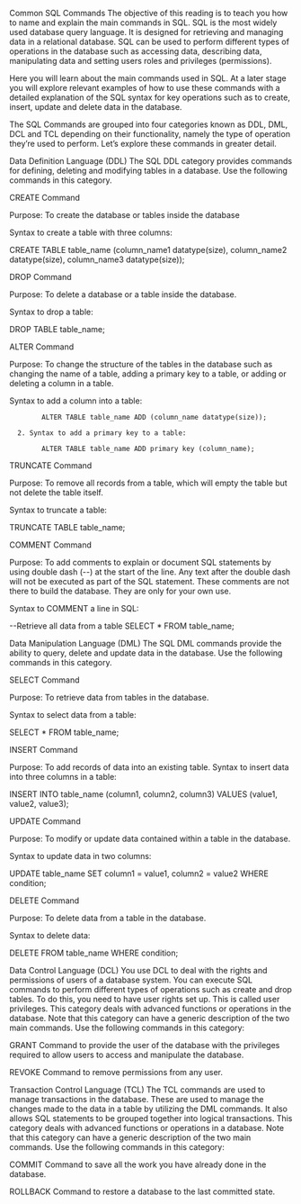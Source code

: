 Common SQL Commands
The objective of this reading is to teach you how to name and explain the main commands in SQL. SQL is the most widely used database query language. It is designed for retrieving and managing data in a relational database. SQL can be used to perform different types of operations in the database such as accessing data, describing data, manipulating data and setting users roles and privileges (permissions). 

Here you will learn about the main commands used in SQL. At a later stage you will explore relevant examples of how to use these commands with a detailed explanation of the SQL syntax for key operations such as to create, insert, update and delete data in the database. 

The SQL Commands are grouped into four categories known as DDL, DML, DCL and TCL depending on their functionality, namely the type of operation they’re used to perform.  Let’s explore these commands in greater detail.


Data Definition Language (DDL)
The SQL DDL category provides commands for defining, deleting and modifying tables in a database. Use the following commands in this category.

CREATE Command

Purpose: To create the database or tables inside the database

Syntax to create a table with three columns:

CREATE TABLE table_name (column_name1 datatype(size), column_name2 datatype(size), column_name3 datatype(size));


DROP Command 

Purpose: To delete a database or a table inside the database. 

Syntax to drop a table:

DROP TABLE table_name; 


ALTER Command 

Purpose: To change the structure of the tables in the database such as changing the name of a table, adding a primary key to a table, or adding or deleting a column in a table.

Syntax to add a column into a table:

            ALTER TABLE table_name ADD (column_name datatype(size)); 

      2. Syntax to add a primary key to a table:

            ALTER TABLE table_name ADD primary key (column_name);


TRUNCATE Command

Purpose: To remove all records from a table, which will empty the table but not delete the table itself. 

Syntax to truncate a table:

TRUNCATE TABLE table_name;


COMMENT Command

Purpose: To add comments to explain or document SQL statements by using double dash (--) at the start of the line. Any text after the double dash will not be executed as part of the SQL statement. These comments are not there to build the database. They are only for your own use.   

Syntax to COMMENT a line in SQL: 

--Retrieve all data from a table
SELECT * FROM table_name; 


Data Manipulation Language (DML)
The SQL DML commands provide the ability to query, delete and update data in the database.  Use the following commands in this category.

SELECT Command

Purpose: To retrieve data from tables in the database. 

Syntax to select data from a table:

SELECT * FROM table_name;


INSERT Command

Purpose: To add records of data into an existing table. 
Syntax to insert data into three columns in a table:

INSERT INTO table_name (column1, column2, column3) VALUES (value1, value2, value3);


UPDATE Command 

Purpose: To modify or update data contained within a table in the database. 

Syntax to update data in two columns:

UPDATE table_name SET column1 = value1, column2 = value2 WHERE condition;


DELETE Command

Purpose: To delete data from a table in the database.

Syntax to delete data:

DELETE FROM table_name WHERE condition;


Data Control Language (DCL)
You use DCL to deal with the rights and permissions of users of a database system. You can execute SQL commands to perform different types of operations such as create and drop tables. To do this, you need to have user rights set up. This is called user privileges. This category deals with advanced functions or operations in the database. Note that this category can have a generic description of the two main commands. Use the following commands in this category:

GRANT Command to provide the user of the database with the privileges required to allow users to access and manipulate the database.

REVOKE Command to remove permissions from any user.

Transaction Control Language (TCL) 
The TCL commands are used to manage transactions in the database. These are used to manage the changes made to the data in a table by utilizing the DML commands. It also allows SQL statements to be grouped together into logical transactions. This category deals with advanced functions or operations in a database. Note that this category can have a generic description of the two main commands. Use the following commands in this category:

COMMIT Command to save all the work you have already done in the database. 

ROLLBACK Command to restore a database to the last committed state.